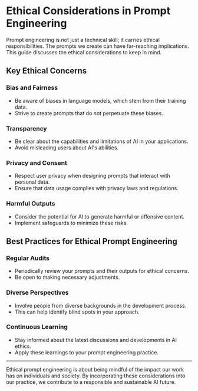 # Ethical Considerations in Prompt Engineering

Prompt engineering is not just a technical skill; it carries ethical responsibilities. The prompts we create can have far-reaching implications. This guide discusses the ethical considerations to keep in mind.

## Key Ethical Concerns

### Bias and Fairness
- Be aware of biases in language models, which stem from their training data.
- Strive to create prompts that do not perpetuate these biases.

### Transparency
- Be clear about the capabilities and limitations of AI in your applications.
- Avoid misleading users about AI's abilities.

### Privacy and Consent
- Respect user privacy when designing prompts that interact with personal data.
- Ensure that data usage complies with privacy laws and regulations.

### Harmful Outputs
- Consider the potential for AI to generate harmful or offensive content.
- Implement safeguards to minimize these risks.

## Best Practices for Ethical Prompt Engineering

### Regular Audits
- Periodically review your prompts and their outputs for ethical concerns.
- Be open to making necessary adjustments.

### Diverse Perspectives
- Involve people from diverse backgrounds in the development process.
- This can help identify blind spots in your approach.

### Continuous Learning
- Stay informed about the latest discussions and developments in AI ethics.
- Apply these learnings to your prompt engineering practice.

---

Ethical prompt engineering is about being mindful of the impact our work has on individuals and society. By incorporating these considerations into our practice, we contribute to a responsible and sustainable AI future.
